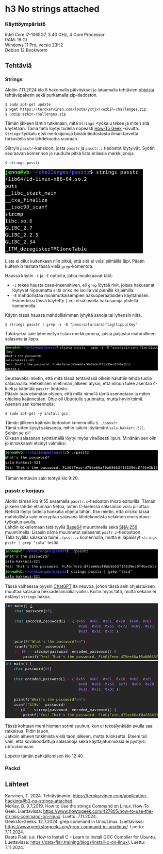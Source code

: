 # h3 No strings attached

### Käyttöympäristö

Intel Core i7-1065G7, 3.40 GHz, 4 Core Processor  
RAM: 16 Gt  
Windows 11 Pro, versio 23H2  
Debian 12 Bookworm  

## Tehtäviä

### Strings 
Aloitin 7.11.2024 klo 8 hakemalla päivitykset ja lataamalla tehtävien [ohjeista](https://terokarvinen.com/application-hacking/#h3-no-strings-attached) tehtäväpaketin sekä purkamalla zip-tiedoston.  

    $ sudo apt-get update
    $ wget https://terokarvinen.com/loota/yctjx7/ezbin-challenges.zip
    $ unzip ezbin-challenges.zip

Tämän jälkeen lähtin tutkimaan, mitä `Strings` -työkalu tekee ja miten sitä käytetään. Tämä tieto löytyi todella nopeasti [How-To Geek](https://www.howtogeek.com/427805/how-to-use-the-strings-command-on-linux/) -sivulta.  
`Strings`-työkalu etsii merkkijonoja binääritiedostosta ilman tarvetta tarkastella sen lähdekoodia suoraan.  

Siirryin `passtr`-kansioon, josta `passtr` ja `passtr.c` tiedostot löytyivät. Syötin seuraavan komennon ja ruudulle pitkä lista erilaisia merkkijonoja.  

    $ strings passtr

![strings](images/strings.png)

Lista ei ollut kuitenkaan niin pitkä, että sitä ei voisi silmäillä läpi. Päätin kuitenkin testata tässä vielä `grep`-komentoa.   

Haussa käytin `-i` ja `-E` optioita, jotka muokkaavat tätä:  
-  `-i` tekee hausta case-insensitiven, eli `grep` löytää rivit, joissa hakusanat löytyvät riippumatta siitä onko ne isoilla vai pienillä kirjaimilla.  
- `-E` mahdollistaa monimutkaisempien hakuoperaatioiden käyttämisen. Esimerkiksi tässä käytetty `|` voi etsiä useita hakusanoja yhdellä komennolla.

 Käytin tässä haussa mahdollisimman lyhyitä sanoja tai lyhensin niitä.  

    $ strings passtr | grep -i -E "pass|sala|sana|flag|lippu|key" 

Tulokseksi sain lyhennetyn listan merkkijonona, joista paljastui mahdollinen salasana ja lippu.  

![strings1](images/strings1.png)

Seuraavaksi mietin, että mitä tässä tehtävässä oikein haluttiin tehdä tuolla salasanalla. Hetkellisen mietinnän jälkeen älysin, että minun tulee asentaa `C`-kieli ja kääntää `passtr`-tiedosto.  
Pääsin taas etsimään ohjeen, että millä nimellä tämä asennetaan ja miten ohjelma käännetään. [Ohje](https://data-flair.training/blogs/install-c-on-linux/) oli Ubuntulle suunnattu, mutta hyvin toimii. Asensin sen komennolla:  

    $ sudo apt-get -y install gcc

Tämän jälkeen käänsin tiedoston komennolla `$ ./passtr`.  
Tämä sitten kysyi salasanaa, mihin laitoin löytämäni `sala-hakkeri-321`.  Sehän se oli!  
Oikean salasanan syöttämällä löytyi myös virallisesti lipun. Minähän sen olin jo innokkaasti etsinyt valmiiksi.  

![salis](images/salis.png)

Tämän tehtävän sain tehtyä klo 9:20.  

### passtr.c korjaus
Aloitin tämän klo 9:55 avaamalla `passtr.c`-tiedoston micro editorilla. Tämän jälkeen lähdin etsimään tietoa, miten C-kielessä salasanan voisi piilottaa.  
Netistä löytyi todella hankalia ohjeita tähän. Itse mietin, että olisiko tässä mahdollista vain encryptaa salasana lähdekoodista selaimen encryptaus-työkalun avulla.  
Lähdin kokeilemaan tätä tyyliä [Base64](https://base64.guru/converter/encode/text) muuntimella sekä [SHA-256](https://emn178.github.io/online-tools/sha256.html) muuntimella. Lisäsin nämä muunnetut salasanat `psstr.c`-tiedostoon.  
Tällä tyylillä salasana toimi `./psstr.c` komennolla, mutta ei läpäissyt `strings psstr | grep "sala"` testiä.

![testi](images/testi.png)

Tässä vaiheessa pyysin [ChatGPT](https://chatgpt.com/):ltä neuvoa, johon tässä sain ohjeistuksen muuttaa salasana heksadesimaaliarvoiksi. Koitin myös tätä, mutta sekään ei estänyt `strings` hakua. 

![yritys2](images/yritys2.png)
![yritys](images/yritys.png)

Tässä kohtaan meni hieman sormi suuhun, kun ei tekoälynkään avulla saa ratkaisua. Pidin tauon.  
Jatkoin aiheen tutkimista vielä taon jälkeen, mutta tuloksetta. Eteeni tuli vain, että kovakoodattuja salasanoja sekä käyttäjätunnuksia ei pystyisi obfuskoimaan.  

Lopetin tämän pähkäilemisen klo 12:40.  

### Packd



## Lähteet
Karvinen, T. 2024. Tehtävänanto. https://terokarvinen.com/application-hacking/#h3-no-strings-attached.  
McKay, D. 9.7.2019. How to Use the strings Command on Linux. How-To Geek. Luettavissa: https://www.howtogeek.com/427805/how-to-use-the-strings-command-on-linux/. Luettu: 7.11.2024.  
GeeksforGeeks. 12.7.2024. grep command in Unix/Linux. Luettavissa: https://www.geeksforgeeks.org/grep-command-in-unixlinux/. Luettu: 7.11.2024.  
Daata Flair. s.a. How to Install C – Learn to Install GCC Compiler for Ubuntu. Luettavissa: https://data-flair.training/blogs/install-c-on-linux/. Luettu: 7.11.2024. 

